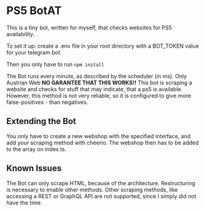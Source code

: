 # PS5 BotAT
This is a tiny bot, written for myself, that checks websites for PS5 availability.

To set it up:
create a .env file in your root directory with a BOT_TOKEN value for your telegram bot.

Then you only have to run 
`npm install`

The Bot runs every minute, as described by the scheduler (in ms).
Only Austrian Web
**NO GARANTEE THAT THIS WORKS!!**
This bot is scraping a website and checks for stuff that may indicate, that a ps5 is available. However, this method is not very reliable, so it is configured to give more false-positives - than negatives.

## Extending the Bot
You only have to create a new webshop with the specified interface, and add your scraping method with cheerio.
The webshop then has to be added to the array on index.ts.

## Known Issues
The Bot can only scrape HTML, because of the architecture. Restructuring is necessary to enable other methods.
Other scraping methods, like accessing a REST or GraphQL API are not supported, since I simply did not have the time. 

